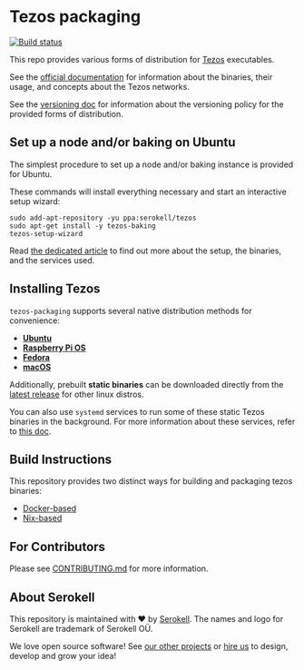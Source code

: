 <!--
   - SPDX-FileCopyrightText: 2019-2021 TQ Tezos <https://tqtezos.com/>
   -
   - SPDX-License-Identifier: LicenseRef-MIT-TQ
   -->

# Tezos packaging

[![Build status](https://badge.buildkite.com/e899e9e54babcd14139e3bd4381bad39b5d680e08e7b7766d4.svg?branch=master)](https://buildkite.com/serokell/tezos-packaging)

This repo provides various forms of distribution for [Tezos](http://tezos.gitlab.io/) executables.

See the [official documentation](http://tezos.gitlab.io/introduction/howtouse.html)
for information about the binaries, their usage, and concepts about the Tezos networks.

See the [versioning doc](./docs/versioning.md) for information about the versioning
policy for the provided forms of distribution.

## Set up a node and/or baking on Ubuntu

The simplest procedure to set up a node and/or baking instance is provided for Ubuntu.

These commands will install everything necessary and start an interactive
setup wizard:
```
sudo add-apt-repository -yu ppa:serokell/tezos
sudo apt-get install -y tezos-baking
tezos-setup-wizard
```

Read [the dedicated article](./docs/baking.md) to find out more about the setup,
the binaries, and the services used.

## Installing Tezos

`tezos-packaging` supports several native distribution methods for convenience:

- [**Ubuntu**](./docs/distros/ubuntu.md)
- [**Raspberry Pi OS**](./docs/distros/ubuntu.md#raspberry)
- [**Fedora**](./docs/distros/fedora.md)
- [**macOS**](./docs/distros/macos.md)

Additionally, prebuilt **static binaries** can be downloaded directly from the
[latest release](https://github.com/serokell/tezos-packaging/releases/latest)
for other linux distros.

You can also use `systemd` services to run some of these static Tezos binaries
in the background.
For more information about these services, refer to [this doc](./docs/systemd.md#generic-linux).

## Build Instructions

This repository provides two distinct ways for building and packaging tezos binaries:
* [Docker-based](./docker/README.md)
* [Nix-based](./nix/README.md)

## For Contributors

Please see [CONTRIBUTING.md](.github/CONTRIBUTING.md) for more information.

## About Serokell

This repository is maintained with ❤️ by [Serokell](https://serokell.io/).
The names and logo for Serokell are trademark of Serokell OÜ.

We love open source software! See [our other projects](https://serokell.io/community?utm_source=github)
or [hire us](https://serokell.io/hire-us?utm_source=github) to design, develop and grow your idea!

